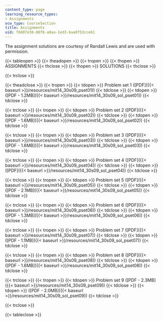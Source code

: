 ```yaml
---
content_type: page
learning_resource_types:
- Assignments
ocw_type: CourseSection
title: Assignments
uid: f6607e30-88f8-a8aa-1ed3-baa0f53cce61
---
```


The assignment solutions are courtesy of Randall Lewis and are used with permission.

{{< tableopen >}}
{{< theadopen >}}
{{< tropen >}}
{{< thopen >}}
ASSIGNMENTS
{{< thclose >}}
{{< thopen >}}
SOLUTIONS
{{< thclose >}}

{{< trclose >}}

{{< theadclose >}}
{{< tropen >}}
{{< tdopen >}}
Problem set 1 ([PDF]({{< baseurl >}}/resources/mit14_30s09_pset01))
{{< tdclose >}}
{{< tdopen >}}
([PDF - 1.2MB]({{< baseurl >}}/resources/mit14_30s09_sol_pset01))
{{< tdclose >}}

{{< trclose >}}
{{< tropen >}}
{{< tdopen >}}
Problem set 2 ([PDF]({{< baseurl >}}/resources/mit14_30s09_pset02))
{{< tdclose >}}
{{< tdopen >}}
([PDF - 1.6MB]({{< baseurl >}}/resources/mit14_30s09_sol_pset02))
{{< tdclose >}}

{{< trclose >}}
{{< tropen >}}
{{< tdopen >}}
Problem set 3 ([PDF]({{< baseurl >}}/resources/mit14_30s09_pset03))
{{< tdclose >}}
{{< tdopen >}}
([PDF - 1.6MB]({{< baseurl >}}/resources/mit14_30s09_sol_pset03))
{{< tdclose >}}

{{< trclose >}}
{{< tropen >}}
{{< tdopen >}}
Problem set 4 ([PDF]({{< baseurl >}}/resources/mit14_30s09_pset04))
{{< tdclose >}}
{{< tdopen >}}
([PDF]({{< baseurl >}}/resources/mit14_30s09_sol_pset04))
{{< tdclose >}}

{{< trclose >}}
{{< tropen >}}
{{< tdopen >}}
Problem set 5 ([PDF]({{< baseurl >}}/resources/mit14_30s09_pset05))
{{< tdclose >}}
{{< tdopen >}}
([PDF - 2.1MB]({{< baseurl >}}/resources/mit14_30s09_sol_pset05))
{{< tdclose >}}

{{< trclose >}}
{{< tropen >}}
{{< tdopen >}}
Problem set 6 ([PDF]({{< baseurl >}}/resources/mit14_30s09_pset06))
{{< tdclose >}}
{{< tdopen >}}
([PDF - 1.3MB]({{< baseurl >}}/resources/mit14_30s09_sol_pset06))
{{< tdclose >}}

{{< trclose >}}
{{< tropen >}}
{{< tdopen >}}
Problem set 7 ([PDF]({{< baseurl >}}/resources/mit14_30s09_pset07))
{{< tdclose >}}
{{< tdopen >}}
([PDF - 1.1MB]({{< baseurl >}}/resources/mit14_30s09_sol_pset07))
{{< tdclose >}}

{{< trclose >}}
{{< tropen >}}
{{< tdopen >}}
Problem set 8 ([PDF]({{< baseurl >}}/resources/mit14_30s09_pset08))
{{< tdclose >}}
{{< tdopen >}}
([PDF - 1.6MB]({{< baseurl >}}/resources/mit14_30s09_sol_pset08))
{{< tdclose >}}

{{< trclose >}}
{{< tropen >}}
{{< tdopen >}}
Problem set 9 ([PDF - 2.3MB]({{< baseurl >}}/resources/mit14_30s09_pset09))
{{< tdclose >}}
{{< tdopen >}}
([PDF - 2.0MB]({{< baseurl >}}/resources/mit14_30s09_sol_pset09))
{{< tdclose >}}

{{< trclose >}}

{{< tableclose >}}